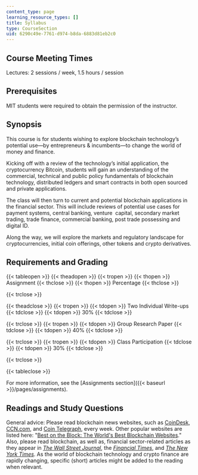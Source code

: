 ```yaml
---
content_type: page
learning_resource_types: []
title: Syllabus
type: CourseSection
uid: 6290c49e-7761-d974-b8da-6883d81eb2c0
---
```


Course Meeting Times
--------------------

Lectures: 2 sessions / week, 1.5 hours / session 

Prerequisites
-------------

MIT students were required to obtain the permission of the instructor.

Synopsis
--------

This course is for students wishing to explore blockchain technology’s potential use—by entrepreneurs & incumbents—to change the world of money and finance.

Kicking off with a review of the technology’s initial application, the cryptocurrency Bitcoin, students will gain an understanding of the commercial, technical and public policy fundamentals of blockchain technology, distributed ledgers and smart contracts in both open sourced and private applications.

The class will then turn to current and potential blockchain applications in the financial sector. This will include reviews of potential use cases for payment systems, central banking, venture  capital, secondary market trading, trade finance, commercial banking, post trade possessing and digital ID.

Along the way, we will explore the markets and regulatory landscape for cryptocurrencies, initial coin offerings, other tokens and crypto derivatives.

Requirements and Grading
------------------------

{{< tableopen >}}
{{< theadopen >}}
{{< tropen >}}
{{< thopen >}}
Assignment
{{< thclose >}}
{{< thopen >}}
Percentage
{{< thclose >}}

{{< trclose >}}

{{< theadclose >}}
{{< tropen >}}
{{< tdopen >}}
Two Individual Write-ups 
{{< tdclose >}}
{{< tdopen >}}
30%
{{< tdclose >}}

{{< trclose >}}
{{< tropen >}}
{{< tdopen >}}
Group Research Paper
{{< tdclose >}}
{{< tdopen >}}
40%
{{< tdclose >}}

{{< trclose >}}
{{< tropen >}}
{{< tdopen >}}
Class Participation
{{< tdclose >}}
{{< tdopen >}}
30%
{{< tdclose >}}

{{< trclose >}}

{{< tableclose >}}

For more information, see the [Assignments section]({{< baseurl >}}/pages/assignments). 

Readings and Study Questions
----------------------------

General advice: Please read blockchain news websites, such as [CoinDesk](https://www.coindesk.com/), [CCN.com](https://www.ccn.com/), and [Coin Telegraph](https://cointelegraph.com/), every week. Other popular websites are listed here: "[Best on the Block: The World's Best Blockchain Websites](https://www.thedigitalmarketingbureau.com/blockchain/best-blockchain-news-sites)." Also, please read blockchain, as well as, financial sector-related articles as they appear in [_The_ _Wall Street Journal_](https://wsj.com), the _[Financial Times](https://www.ft.com/)_, and _[The New York Times](https://www.nytimes.com/)_. As the world of blockchain technology and crypto finance are rapidly changing, specific (short) articles might be added to the reading when relevant.
